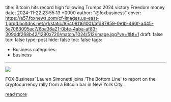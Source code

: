 title: Bitcoin hits record high following Trumps 2024 victory Freedom money
date: 2024-11-22 23:55:13 +0000
author: "@foxbusiness"
cover: https://a57.foxnews.com/cf-images.us-east-1.prod.boltdns.net/v1/static/854081161001/afd87859-0e1b-460f-a445-5a7083095ac7/6ba36a21-0bfe-4aba-af83-309ddf268b42/1280x720/match/1024/512/image.jpg?ve=1&tl=1
draft: false
top: false
type: post
hide: false
toc: false
tags:
  - Business
categories:
  - business
---

![](https://a57.foxnews.com/cf-images.us-east-1.prod.boltdns.net/v1/static/854081161001/afd87859-0e1b-460f-a445-5a7083095ac7/6ba36a21-0bfe-4aba-af83-309ddf268b42/1280x720/match/1024/512/image.jpg?ve=1&tl=1)

FOX Business’ Lauren Simonetti joins 'The Bottom Line' to report on the cryptocurrency rally from a Bitcoin bar in New York City.

[read more](https://www.foxbusiness.com/video/6365069999112)
